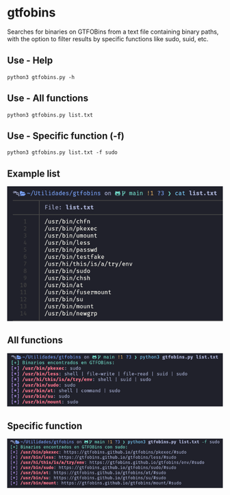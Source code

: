 # gtfobins
Searches for binaries on GTFOBins from a text file containing binary paths, with the option to filter results by specific functions like sudo, suid, etc.

## Use - Help
```
python3 gtfobins.py -h
```

## Use - All functions
```
python3 gtfobins.py list.txt
```

## Use - Specific function (-f)
```
python3 gtfobins.py list.txt -f sudo
```

## Example list
![List](List.png)

## All functions
![Example](Ex1.png)

## Specific function
![Example2](Ex2.png)
